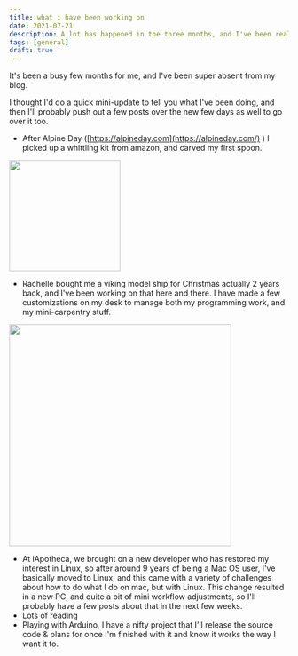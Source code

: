 ```yaml
---
title: what i have been working on
date: 2021-07-21
description: A lot has happened in the three months, and I've been really slow at updating this blog
tags: [general]
draft: true
---
```


It's been a busy few months for me, and I've been super absent from my blog.

I thought I'd do a quick mini-update to tell you what I've been doing, and then I'll probably push out a few posts over the new few days as well to go over it too.

- After Alpine Day ([https://alpineday.com](https://alpineday.com/) ) I picked up a whittling kit from amazon, and carved my first spoon.

<img src="/images/spoon.jpg" class="mx-auto" style="height: 200px"/>

- Rachelle bought me a viking model ship for Christmas actually 2 years back, and I've been working on that here and there.  I have made a few customizations on my desk to manage both my programming work, and my mini-carpentry stuff.


<img src="/images/viking-ship.jpg" class="mx-auto" style="height:400px;"/>

- At iApotheca, we brought on a new developer who has restored my interest in Linux, so after around 9 years of being a Mac OS user, I've basically moved to Linux, and this came with a variety of challenges about how to do what I do on mac, but with Linux.  This change resulted in a new PC, and quite a bit of mini workflow adjustments, so I'll probably have a few posts about that in the next few weeks.
- Lots of reading
- Playing with Arduino, I have a nifty project that I'll release the source code & plans for once I'm finished with it and know it works the way I want it to.



